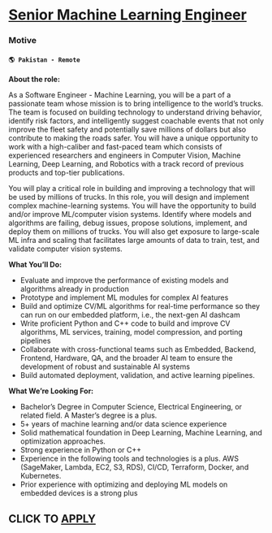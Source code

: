 # [Senior Machine Learning Engineer](https://www.remotewlb.com/apply/senior-machine-learning-engineer-108822)  
### Motive  
#### `🌎 Pakistan - Remote`  

**About the role:**

As a Software Engineer - Machine Learning, you will be a part of a passionate team whose mission is to bring intelligence to the world’s trucks. The team is focused on building technology to understand driving behavior, identify risk factors, and intelligently suggest coachable events that not only improve the fleet safety and potentially save millions of dollars but also contribute to making the roads safer. You will have a unique opportunity to work with a high-caliber and fast-paced team which consists of experienced researchers and engineers in Computer Vision, Machine Learning, Deep Learning, and Robotics with a track record of previous products and top-tier publications.

You will play a critical role in building and improving a technology that will be used by millions of trucks. In this role, you will design and implement complex machine-learning systems. You will have the opportunity to build and/or improve ML/computer vision systems. Identify where models and algorithms are failing, debug issues, propose solutions, implement, and deploy them on millions of trucks. You will also get exposure to large-scale ML infra and scaling that facilitates large amounts of data to train, test, and validate computer vision systems.

**What You’ll Do:**

  * Evaluate and improve the performance of existing models and algorithms already in production
  * Prototype and implement ML modules for complex AI features
  * Build and optimize CV/ML algorithms for real-time performance so they can run on our embedded platform, i.e., the next-gen AI dashcam
  * Write proficient Python and C++ code to build and improve CV algorithms, ML services, training, model compression, and porting pipelines
  * Collaborate with cross-functional teams such as Embedded, Backend, Frontend, Hardware, QA, and the broader AI team to ensure the development of robust and sustainable AI systems
  * Build automated deployment, validation, and active learning pipelines.

**What We’re Looking For:**

  * Bachelor’s Degree in Computer Science, Electrical Engineering, or related field. A Master’s degree is a plus. 
  * 5+ years of machine learning and/or data science experience
  * Solid mathematical foundation in Deep Learning, Machine Learning, and optimization approaches.
  * Strong experience in Python or C++
  * Experience in the following tools and technologies is a plus. AWS (SageMaker, Lambda, EC2, S3, RDS), CI/CD, Terraform, Docker, and Kubernetes.
  * Prior experience with optimizing and deploying ML models on embedded devices is a strong plus

  
## CLICK TO [APPLY](https://www.remotewlb.com/apply/senior-machine-learning-engineer-108822)

